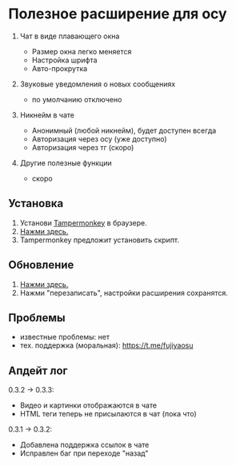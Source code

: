 # Полезное расширение для осу 

1. Чат в виде плавающего окна
    - Размер окна легко меняется
    - Настройка шрифта
    - Авто-прокрутка

2. Звуковые уведомления о новых сообщениях
    - по умолчанию отключено

3. Никнейм в чате
    - Анонимный (любой никнейм), будет доступен всегда
    - Авторизация через осу (уже доступно)
    - Авторизация через тг (скоро)

4. Другие полезные функции 
    - скоро

## Установка

1. Установи [Tampermonkey](https://www.tampermonkey.net/) в браузере.
2. [Нажми здесь.](https://github.com/fujiyaa/osu-expansion-neko-science/raw/main/osu-expansion-neko-science.user.js)
3. Tampermonkey предложит установить скрипт.

## Обновление
1. [Нажми здесь.](https://github.com/fujiyaa/osu-expansion-neko-science/raw/main/osu-expansion-neko-science.user.js)
2. Нажми "перезаписать", настройки расширения сохранятся.

## Проблемы

- известные проблемы: нет
- тех. поддержка (моральная): https://t.me/fujiyaosu 

## Апдейт лог

0.3.2 -> 0.3.3:
 - Видео и картинки отображаются в чате
 - HTML теги теперь не присылаются в чат (пока что)


0.3.1 -> 0.3.2:
 - Добавлена поддержка ссылок в чате
 - Исправлен баг при переходе "назад"

